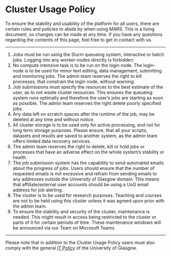 # Cluster Usage Policy

To ensure the stability and usability of the platform for all users, there are certain rules and policies to abide by when using MARS. This is a living document, so changes can be made at any time. If you have any questions regarding the contents of this page, feel free to get in contact with us.

---

1. Jobs must be run using the Slurm queueing system, interactive or batch jobs. Logging into any worker-nodes directly is forbidden.
2. No compute intensive task is to be run on the login node. The login-node is to be used for minor text editing, data management, submitting and monitoring jobs. The admin team reserves the right to kill processes, that constrain the login node, without warning.
3. Job submissions must specify the resources to the best estimate of the user, as to not waste cluster resources. This ensures the queueing system runs optimally and therefore the user’s jobs are starting as soon as possible. The admin team reserves the right delete poorly specified jobs.
4. Any data left on scratch spaces after the runtime of the job, may be deleted at any time and without notice.
5. All cluster storage is to be used only for active processing, and not for long term storage purposes. Please ensure, that all your scripts, datasets and results are saved to another system, as the admin team offers limited data recovery services.
6. The admin team reserves the right to delete, kill or hold jobs or processes that have an adverse effect on the whole system’s stability or health.
7. The job submission system has the capability to send automated emails about the progress of jobs. Users should ensure that the number of requested emails is not excessive and refrain from sending emails to any addresses outside the University of Glasgow domain. This means that affiliate/external user accounts should be using a UoG email address for job alerting.
8. The cluster is to be used for research purposes. Teaching and courses are not to be held using this cluster unless it was agreed upon prior with the admin team.
9. To ensure the stability and security of the cluster, maintenance is needed. This might result in access being restricted to the cluster or parts of it for certain periods of time. These maintenance windows will be announced via our Team on Microsoft Teams.

---

Please note that in addition to the Cluster Usage Policy users must also comply with the general [IT Policy](https://www.gla.ac.uk/myglasgow/it/policy/) of the University of Glasgow.